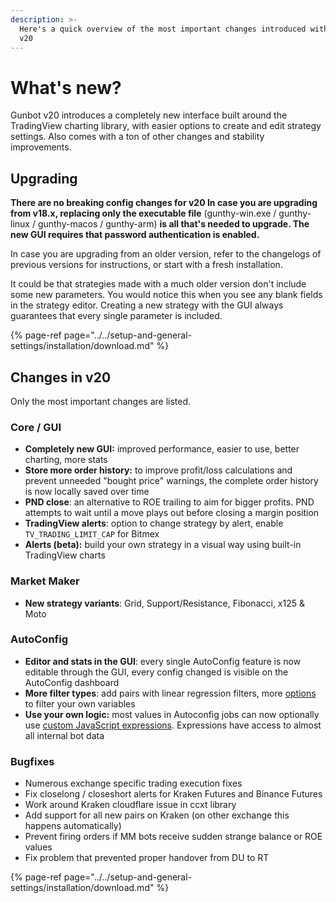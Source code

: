 ```yaml
---
description: >-
  Here's a quick overview of the most important changes introduced with Gunbot
  v20
---
```


# What's new?

Gunbot v20 introduces a completely new interface built around the TradingView charting library, with easier options to create and edit strategy settings. Also comes with a ton of other changes and stability improvements. 

## **Upgrading**

**There are no breaking config changes for v20 In case you are upgrading from v18.x, replacing only the executable file** \(gunthy-win.exe / gunthy-linux / gunthy-macos / gunthy-arm\) **is all that's needed to upgrade. The new GUI requires that password authentication is enabled.**

In case you are upgrading from an older version, refer to the changelogs of previous versions for instructions, or start with a fresh installation.  
  
It could be that strategies made with a much older version don't include some new parameters. You would notice this when you see any blank fields in the strategy editor. Creating a new strategy with the GUI always guarantees that every single parameter is included.

{% page-ref page="../../setup-and-general-settings/installation/download.md" %}



## Changes in v20

Only the most important changes are listed.

### Core / GUI

* **Completely new GUI:** improved performance, easier to use, better charting, more stats 
* **Store more order history:** to improve profit/loss calculations and prevent unneeded "bought price" warnings, the complete order history is now locally saved over time 
* **PND close**: an alternative to ROE trailing to aim for bigger profits. PND attempts to wait until a move plays out before closing a margin position
* **TradingView alerts**: option to change strategy by alert, enable `TV_TRADING_LIMIT_CAP` for Bitmex
* **Alerts \(beta\):** build your own strategy in a visual way using built-in TradingView charts

### Market Maker

* **New strategy variants**: Grid, Support/Resistance, Fibonacci, x125 & Moto

### AutoConfig

* **Editor and stats in the GUI**: every single AutoConfig feature is now editable through the GUI, every config changed is visible on the AutoConfig dashboard
* **More filter types**: add pairs with linear regression filters, more [options ](../../how-to-work-with-gunbot/extras/autoconfig.md#generic-filters)to filter your own variables
* **Use your own logic:** most values in Autoconfig jobs can now optionally use [custom JavaScript expressions](../../how-to-work-with-gunbot/extras/autoconfig.md#calculated-config-values-and-custom-filters). Expressions have access to almost all internal bot data

### Bugfixes

* Numerous exchange specific trading execution fixes
* Fix closelong / closeshort alerts for Kraken Futures and Binance Futures
* Work around Kraken cloudflare issue in ccxt library
* Add support for all new pairs on Kraken \(on other exchange this happens automatically\)
* Prevent firing orders if MM bots receive sudden strange balance or ROE values
* Fix problem that prevented proper handover from DU to RT



{% page-ref page="../../setup-and-general-settings/installation/download.md" %}

